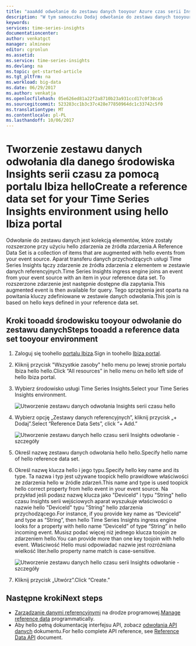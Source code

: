 ```yaml
---
title: "aaaAdd odwołanie do zestawu danych tooyour Azure czas serii Insights środowiska | Dokumentacja firmy Microsoft"
description: "W tym samouczku Dodaj odwołanie do zestawu danych tooyour Insights serii czasu środowiska"
keywords: 
services: time-series-insights
documentationcenter: 
author: venkatgct
manager: almineev
editor: cgronlun
ms.assetid: 
ms.service: time-series-insights
ms.devlang: na
ms.topic: get-started-article
ms.tgt_pltfrm: na
ms.workload: big-data
ms.date: 06/29/2017
ms.author: venkatja
ms.openlocfilehash: 05e626ed81a22f2a8710b23a931ccd17c0f38ca5
ms.sourcegitcommit: 523283cc1b3c37c428e77850964dc1c33742c5f0
ms.translationtype: MT
ms.contentlocale: pl-PL
ms.lasthandoff: 10/06/2017
---
```

# <a name="create-a-reference-data-set-for-your-time-series-insights-environment-using-hello-ibiza-portal"></a><span data-ttu-id="60d8e-103">Tworzenie zestawu danych odwołania dla danego środowiska Insights serii czasu za pomocą portalu Ibiza hello</span><span class="sxs-lookup"><span data-stu-id="60d8e-103">Create a reference data set for your Time Series Insights environment using hello Ibiza portal</span></span>

<span data-ttu-id="60d8e-104">Odwołanie do zestawu danych jest kolekcją elementów, które zostały rozszerzone przy użyciu hello zdarzenia ze źródła zdarzenia.</span><span class="sxs-lookup"><span data-stu-id="60d8e-104">A Reference Data Set is a collection of items that are augmented with hello events from your event source.</span></span> <span data-ttu-id="60d8e-105">Aparat transferu danych przychodzących usługi Time Series Insights łączy zdarzenie ze źródła zdarzenia z elementem w zestawie danych referencyjnych.</span><span class="sxs-lookup"><span data-stu-id="60d8e-105">Time Series Insights ingress engine joins an event from your event source with an item in your reference data set.</span></span> <span data-ttu-id="60d8e-106">To rozszerzone zdarzenie jest następnie dostępne dla zapytania.</span><span class="sxs-lookup"><span data-stu-id="60d8e-106">This augmented event is then available for query.</span></span> <span data-ttu-id="60d8e-107">Tego sprzężenia jest oparta na powitania kluczy zdefiniowane w zestawie danych odwołania.</span><span class="sxs-lookup"><span data-stu-id="60d8e-107">This join is based on hello keys defined in your reference data set.</span></span>

## <a name="steps-tooadd-a-reference-data-set-tooyour-environment"></a><span data-ttu-id="60d8e-108">Kroki tooadd środowisku tooyour odwołanie do zestawu danych</span><span class="sxs-lookup"><span data-stu-id="60d8e-108">Steps tooadd a reference data set tooyour environment</span></span>

1. <span data-ttu-id="60d8e-109">Zaloguj się toohello [portalu Ibiza](https://portal.azure.com).</span><span class="sxs-lookup"><span data-stu-id="60d8e-109">Sign in toohello [Ibiza portal](https://portal.azure.com).</span></span>
2. <span data-ttu-id="60d8e-110">Kliknij przycisk "Wszystkie zasoby" hello menu po lewej stronie portalu Ibiza hello hello.</span><span class="sxs-lookup"><span data-stu-id="60d8e-110">Click “All resources” in hello menu on hello left side of hello Ibiza portal.</span></span>
3. <span data-ttu-id="60d8e-111">Wybierz środowisko usługi Time Series Insights.</span><span class="sxs-lookup"><span data-stu-id="60d8e-111">Select your Time Series Insights environment.</span></span>

    ![Utworzenie zestawu danych odwołania Insights serii czasu hello](media/add-reference-data-set/getstarted-create-reference-data-set-1.png)

4. <span data-ttu-id="60d8e-113">Wybierz opcję „Zestawy danych referencyjnych”, kliknij przycisk „+ Dodaj”.</span><span class="sxs-lookup"><span data-stu-id="60d8e-113">Select “Reference Data Sets”, click “+ Add.”</span></span>

    ![Utworzenie zestawu danych hello czasu serii Insights odwołanie - szczegóły](media/add-reference-data-set/getstarted-create-reference-data-set-2.png)

5. <span data-ttu-id="60d8e-115">Określ nazwę zestawu danych odwołania hello hello.</span><span class="sxs-lookup"><span data-stu-id="60d8e-115">Specify hello name of hello reference data set.</span></span>
6. <span data-ttu-id="60d8e-116">Określ nazwę klucza hello i jego typu.</span><span class="sxs-lookup"><span data-stu-id="60d8e-116">Specify hello key name and its type.</span></span> <span data-ttu-id="60d8e-117">Ta nazwa i typ jest używane toopick hello prawidłowe właściwości ze zdarzenia hello w źródle zdarzeń.</span><span class="sxs-lookup"><span data-stu-id="60d8e-117">This name and type is used toopick hello correct property from hello event in your event source.</span></span> <span data-ttu-id="60d8e-118">Na przykład jeśli podasz nazwę klucza jako "DeviceId" i typu "String" hello czasu Insights serii wejściowych aparat wyszukuje właściwości o nazwie hello "DeviceId" typu "String" hello zdarzenia przychodzącego.</span><span class="sxs-lookup"><span data-stu-id="60d8e-118">For instance, if you provide key name as “DeviceId” and type as “String”, then hello Time Series Insights ingress engine looks for a property with hello name “DeviceId” of type “String” in hello incoming event.</span></span> <span data-ttu-id="60d8e-119">Musisz podać więcej niż jednego klucza toojoin ze zdarzeniem hello.</span><span class="sxs-lookup"><span data-stu-id="60d8e-119">You can provide more than one key toojoin with hello event.</span></span> <span data-ttu-id="60d8e-120">Właściwość Hello musi odpowiadać nazwie jest rozróżniana wielkość liter.</span><span class="sxs-lookup"><span data-stu-id="60d8e-120">hello property name match is case-sensitive.</span></span>

     ![Utworzenie zestawu danych hello czasu serii Insights odwołanie - szczegóły](media/add-reference-data-set/getstarted-create-reference-data-set-3.png)

7. <span data-ttu-id="60d8e-122">Kliknij przycisk „Utwórz”.</span><span class="sxs-lookup"><span data-stu-id="60d8e-122">Click “Create.”</span></span>

## <a name="next-steps"></a><span data-ttu-id="60d8e-123">Następne kroki</span><span class="sxs-lookup"><span data-stu-id="60d8e-123">Next steps</span></span>

* <span data-ttu-id="60d8e-124">[Zarządzanie danymi referencyjnymi](time-series-insights-manage-reference-data-csharp.md) na drodze programowej.</span><span class="sxs-lookup"><span data-stu-id="60d8e-124">[Manage reference data](time-series-insights-manage-reference-data-csharp.md) programmatically.</span></span>
* <span data-ttu-id="60d8e-125">Aby hello pełną dokumentację interfejsu API, zobacz [odwołania API danych](/rest/api/time-series-insights/time-series-insights-reference-reference-data-api) dokumentu.</span><span class="sxs-lookup"><span data-stu-id="60d8e-125">For hello complete API reference, see [Reference Data API](/rest/api/time-series-insights/time-series-insights-reference-reference-data-api) document.</span></span>
